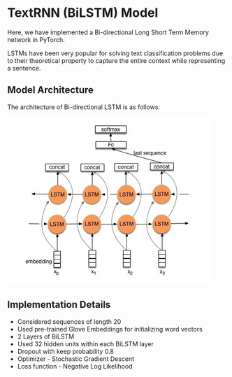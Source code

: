 # TextRNN (BiLSTM) Model
Here, we have implemented a Bi-directional Long Short Term Memory network in PyTorch.

LSTMs have been very popular for solving text classification problems due to their theoretical property to capture the entire context while representing a sentence.

## Model Architecture
The architecture of Bi-directional LSTM is as follows:

![TextRNN Architecture](images/BiLSTM.jpg)

## Implementation Details
- Considered sequences of length 20
- Used pre-trained Glove Embeddings for initializing word vectors
- 2 Layers of BiLSTM
- Used 32 hidden units within each BiLSTM layer
- Dropout with keep probability 0.8
- Optimizer - Stochastic Gradient Descent
- Loss function - Negative Log Likelihood